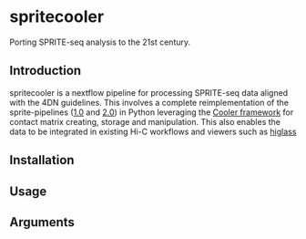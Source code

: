 # spritecooler

Porting SPRITE-seq analysis to the 21st century.

## Introduction
spritecooler is a nextflow pipeline for processing SPRITE-seq data aligned with the 4DN guidelines.
This involves a complete reimplementation of the sprite-pipelines ([1.0](https://github.com/GuttmanLab/sprite-pipeline) and [2.0](https://github.com/GuttmanLab/sprite2.0-pipeline)) in Python
leveraging the [Cooler framework](https://github.com/open2c/cooler) for contact matrix creating, storage and manipulation. This also enables the data to be integrated in existing Hi-C workflows and viewers
such as [higlass](https://higlass.io/)

## Installation


## Usage

## Arguments
